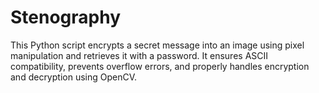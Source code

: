 # Stenography
This Python script encrypts a secret message into an image using pixel manipulation and retrieves it with a password. It ensures ASCII compatibility, prevents overflow errors, and properly handles encryption and decryption using OpenCV. 
